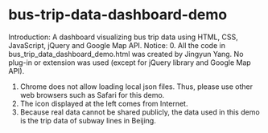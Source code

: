 # bus-trip-data-dashboard-demo
Introduction:
A dashboard visualizing bus trip data using HTML, CSS, JavaScript, jQuery and Google Map API.
Notice:
0. All the code in bus_trip_data_dashboard_demo.html was created by Jingyun Yang. No plug-in or extension was used (except for jQuery library and Google Map API).
1. Chrome does not allow loading local json files. Thus, please use other web browsers such as Safari for this demo.
2. The icon displayed at the left comes from Internet. 
3. Because real data cannot be shared publicly, the data used in this demo is the trip data of subway lines in Beijing.